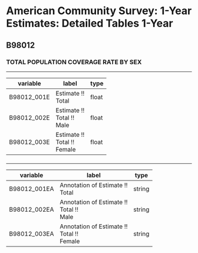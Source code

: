# American Community Survey: 1-Year Estimates: Detailed Tables 1-Year

## B98012

### TOTAL POPULATION COVERAGE RATE BY SEX

___

| variable | label | type |
| ----- | ----- | ----- |
| B98012_001E | Estimate !!<br>Total | float |
| B98012_002E | Estimate !!<br>Total !!<br>Male | float |
| B98012_003E | Estimate !!<br>Total !!<br>Female | float |
### 

___

| variable | label | type |
| ----- | ----- | ----- |
| B98012_001EA | Annotation of Estimate !!<br>Total | string |
| B98012_002EA | Annotation of Estimate !!<br>Total !!<br>Male | string |
| B98012_003EA | Annotation of Estimate !!<br>Total !!<br>Female | string |

